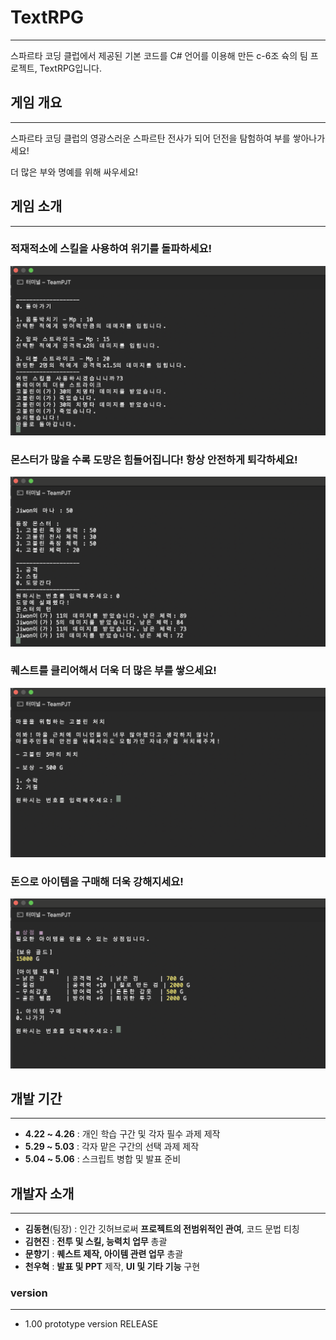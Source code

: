 # TextRPG
---
스파르타 코딩 클럽에서 제공된 기본 코드를 C# 언어를 이용해 만든 c-6조 슉의 팀 프로젝트, TextRPG입니다.


## 게임 개요
---
스파르타 코딩 클럽의 영광스러운 스파르탄 전사가 되어 던전을 탐험하여 부를 쌓아나가세요!

더 많은 부와 명예를 위해 싸우세요! 

## 게임 소개
---
### 적재적소에 스킬을 사용하여 위기를 돌파하세요!
![use skill](https://github.com/F22b1rd10/TextRPG/blob/main/use%20skill.png)

### 몬스터가 많을 수록 도망은 힘들어집니다! 항상 안전하게 퇴각하세요!
![runaway](https://github.com/F22b1rd10/TextRPG/blob/main/runaway.png)

### 퀘스트를 클리어해서 더욱 더 많은 부를 쌓으세요!
![quest](https://github.com/F22b1rd10/TextRPG/blob/main/quest.png)

### 돈으로 아이템을 구매해 더욱 강해지세요!
![buy item](https://github.com/F22b1rd10/TextRPG/blob/main/buy%20item.png)


## 개발 기간
---
+ __4.22 ~ 4.26__ : 개인 학습 구간 및 각자 필수 과제 제작
+ __5.29 ~ 5.03__ : 각자 맡은 구간의 선택 과제 제작
+ __5.04 ~ 5.06__ : 스크립트 병합 및 발표 준비

## 개발자 소개
---
+ __김동현__(팀장) : 인간 깃허브로써 __프로젝트의 전범위적인 관여__, 코드 문법 티칭
+ __김현진__ : __전투 및 스킬, 능력치 업무__ 총괄
+ __문향기__ : __퀘스트 제작, 아이템 관련 업무__ 총괄
+ __천우혁__ : __발표 및 PPT__ 제작, __UI 및 기타 기능__ 구현

### version
---
+ 1.00 prototype version RELEASE
